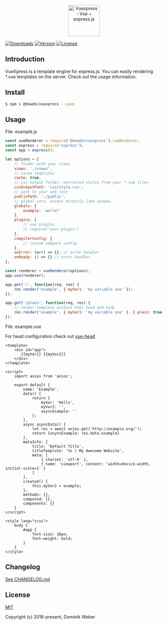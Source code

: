 <p align="center"><img width="100" src="https://i.imgur.com/gVS6Mja.png" alt="Vuexpress - Vue + express.js"></p>

<p align="center">

  <a href="https://www.npmjs.com/package/@doweb/vuexpress"><img src="https://img.shields.io/npm/dm/@doweb/vuexpress.svg" alt="Downloads"></a>
  <a href="https://www.npmjs.com/package/@doweb/vuexpress"><img src="https://badge.fury.io/js/%40doweb%2Fvuexpress.svg" alt="Version"></a>
  <a href="https://www.npmjs.com/package/@doweb/vuexpress"><img src="https://img.shields.io/npm/l/@doweb/vuexpress.svg" alt="License"></a>

</p>

## Introduction

VueXpress is a template engine for express.js. You can easily rendering *.vue templates on the server. Check out the usage information.

## Install

```bash
$ npm i @doweb/vuexpress --save
```

## Usage

File: example.js

```js
const vueRenderer = require('@doweb/vuexpress').vueRenderer;
const express = require('express');
const app = express();

let options = {
    // folder with your views
    views: './views',
    // cache templates
    cache: true,
    // css output folder, extracted styles from your *.vue files
    cssOutputPath: 'css/style.css',
    // path to your web root
    publicPath: './public',
    // global vars, access directly like window.
    globals: {
        example: 'world!'
    },
    plugins: [
        // vue plugins
        // require('your-plugin')
    ],
    compilerConfig: {
        // custom webpack config
    },
    onError: (err) => {}, // error handler
    onReady: () => {} // error handler
};

const renderer = vueRenderer(options);
app.use(renderer);

app.get('/', function(req, res) {
    res.render('example', { myVar1: 'my variable one' });
});

app.get('/plain', function(req, res) {
    // render template without html head and body
    res.render('example', { myVar1: 'my variable one' }, { plain: true });
});
```

File: example.vue

For head configuration check out [vue-head](https://github.com/ktquez/vue-head)

```
<template>
    <div id="app">
       {{myVar}} {{myVar2}}
    </div>
</template>

<script>
    import axios from 'axios';

    export default {
        name: 'Example',
        data() {
            return {
                myVar: 'Hello',
                myVar2: '',
                asyncExample: ''
            };
        },
        async asyncData() {
            let res = await axios.get('http://example.org/');
            return {asyncExample: res.data.example}
        },
        metaInfo: {
            title: 'Default Title',
            titleTemplate: '%s | My Awesome Website',
            meta: [
                { charset: 'utf-8' },
                { name: 'viewport', content: 'width=device-width, initial-scale=1' }
            ]
        },
        created() {
            this.myVar2 = example;
        },
        methods: {},
        computed: {},
        components: {}
    }
</script>

<style lang="scss">
    body {
        #app {
            font-size: 16px;
            font-weight: bold;
        }
    }
</style>
```

## Changelog

[See CHANGELOG.md](https://github.com/vuexpress/vuexpress/blob/master/CHANGELOG.md)

## License

[MIT](http://opensource.org/licenses/MIT)

Copyright (c) 2018-present, Dominik Weber